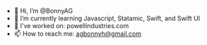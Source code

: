 - 👋 Hi, I’m @BonnyAG
- 🌱 I’m currently learning Javascript, Statamic, Swift, and Swift UI
- 💼 I've worked on: powellindustries.com
- 📫 How to reach me: agbonnyh@gmail.com

<!---
BonnyAG/BonnyAG is a ✨ special ✨ repository because its `README.md` (this file) appears on your GitHub profile.
You can click the Preview link to take a look at your changes.
--->
